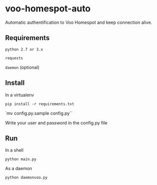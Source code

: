 # voo-homespot-auto
Automatic authentification to Voo Homespot and keep connection alive.


## Requirements
`python 2.7 or 3.x`

`requests`

`daemon` (optional)

## Install
In a virtualenv

`pip install -r requirements.txt`

`mv config.py.sample config.py``

Write your user and password in the config.py file

## Run
In a shell

`python main.py`

As a daemon 

`python daemonvoo.py`
